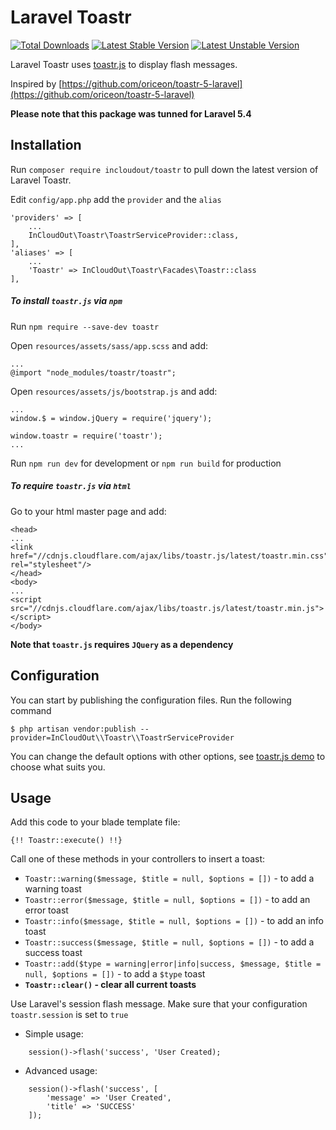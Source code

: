 # Laravel Toastr

[![Total Downloads](https://poser.pugx.org/polygon/invoicexpress/downloads.svg)](https://packagist.org/packages/polygon/invoicexpress)
[![Latest Stable Version](https://poser.pugx.org/polygon/invoicexpress/v/stable.svg)](https://packagist.org/packages/polygon/invoicexpress)
[![Latest Unstable Version](https://poser.pugx.org/polygon/invoicexpress/v/unstable.svg)](https://packagist.org/packages/polygon/invoicexpress)

Laravel Toastr uses [toastr.js](https://github.com/CodeSeven/toastr) to display flash messages.

Inspired by [https://github.com/oriceon/toastr-5-laravel](https://github.com/oriceon/toastr-5-laravel)


**Please note that this package was tunned for Laravel 5.4**

## Installation
    
Run `composer require incloudout/toastr` to pull down the latest version of Laravel Toastr.

Edit `config/app.php` add the `provider` and the `alias` 

``` 
'providers' => [
    ...
    InCloudOut\Toastr\ToastrServiceProvider::class,
],
'aliases' => [
    ...
    'Toastr' => InCloudOut\Toastr\Facades\Toastr::class
],

``` 
#####  To install `toastr.js` via `npm`

Run `npm require --save-dev toastr`
 
Open `resources/assets/sass/app.scss` and add:
    
    ...
    @import "node_modules/toastr/toastr";
    
Open `resources/assets/js/bootstrap.js` and add:
        
    ...
    window.$ = window.jQuery = require('jquery');
    
    window.toastr = require('toastr');
    ...
    
Run `npm run dev` for development or `npm run build` for production 

#####  To require `toastr.js` via `html`

Go to your html master page and add:

```
<head>
...
<link href="//cdnjs.cloudflare.com/ajax/libs/toastr.js/latest/toastr.min.css" rel="stylesheet"/>
</head>
<body>
...
<script src="//cdnjs.cloudflare.com/ajax/libs/toastr.js/latest/toastr.min.js"></script>
</body>
```
**Note that `toastr.js` requires `JQuery` as a dependency**
## Configuration

You can start by publishing the configuration files. Run the following command

    $ php artisan vendor:publish --provider=InCloudOut\\Toastr\\ToastrServiceProvider

You can change the default options with other options, see [toastr.js demo](http://codeseven.github.io/toastr/demo.html) to choose what suits you.

## Usage

Add this code to your blade template file:
``` 
{!! Toastr::execute() !!}
```
Call one of these methods in your controllers to insert a toast:
  - `Toastr::warning($message, $title = null, $options = [])` - to add a warning toast
  - `Toastr::error($message, $title = null, $options = [])` - to add an error toast
  - `Toastr::info($message, $title = null, $options = [])` - to add an info toast
  - `Toastr::success($message, $title = null, $options = [])` - to add a success toast
  - `Toastr::add($type = warning|error|info|success, $message, $title = null, $options = [])` - to add a `$type` toast
  - **`Toastr::clear()` - clear all current toasts**

Use Laravel's session flash message. Make sure that your configuration `toastr.session` is set to `true`
  - Simple usage: 
```
    session()->flash('success', 'User Created);
```
  - Advanced usage: 
``` 
    session()->flash('success', [
        'message' => 'User Created',
        'title' => 'SUCCESS'
    ]);
```
    
